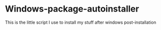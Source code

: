 # Windows-package-autoinstaller
This is the little script I use to install my stuff after windows post-installation
